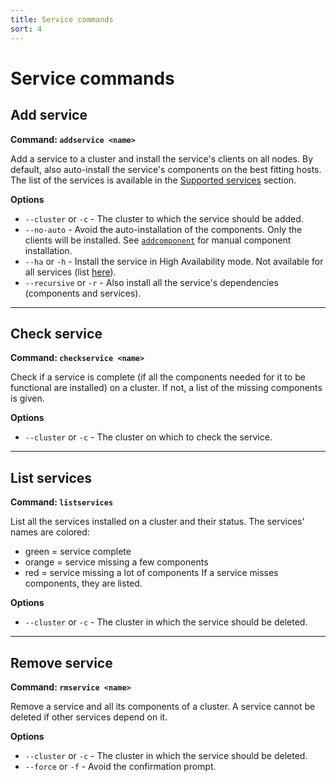 ```yaml
---
title: Service commands
sort: 4
---
```


# Service commands

## Add service

**Command: `addservice <name>`**

Add a service to a cluster and install the service's clients on all nodes. By default, also auto-install the service's components on the best fitting hosts.  
The list of the services is available in the [Supported services](/docs/supported) section.

**Options**

- `--cluster` or `-c` - The cluster to which the service should be added.
- `--no-auto` - Avoid the auto-installation of the components. Only the clients will be installed. See [`addcomponent`](/docs/commands/component) for manual component installation.
- `--ha` or `-h` - Install the service in High Availability mode. Not available for all services (list [here](/docs/supported)).
- `--recursive` or `-r` - Also install all the service's dependencies (components and services).

---

## Check service

**Command: `checkservice <name>`**

Check if a service is complete (if all the components needed for it to be functional are installed) on a cluster. If not, a list of the missing components is given.

**Options**

- `--cluster` or `-c` - The cluster on which to check the service.

---

## List services

**Command: `listservices`**

List all the services installed on a cluster and their status. The services' names are colored:

- green = service complete
- orange = service missing a few components
- red = service missing a lot of components
  If a service misses components, they are listed.

**Options**

- `--cluster` or `-c` - The cluster in which the service should be deleted.

---

## Remove service

**Command: `rmservice <name>`**

Remove a service and all its components of a cluster. A service cannot be deleted if other services depend on it.

**Options**

- `--cluster` or `-c` - The cluster in which the service should be deleted.
- `--force` or `-f` - Avoid the confirmation prompt.
